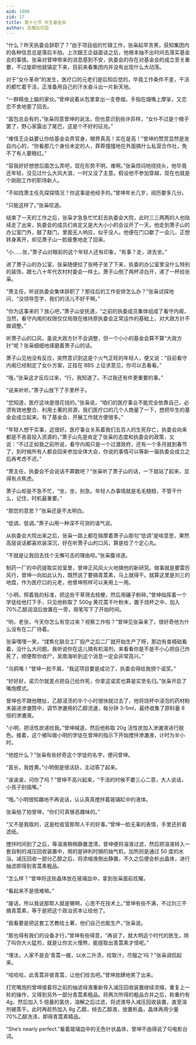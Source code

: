 ```yaml
---
aid: 1006
zid: 17
title: 第十七节 毕生基金会
author: 恶魔后花园
---
```


“什么？昨天执委会辞职了？”由于项目组的忙碌工作，张枭起早贪黑，获知集团内的各种信息总是落后半拍。上次跟王企益面谈之后，他根本抽不出时间去落实基金会的事情。张枭对曾坤带来的消息感到不安，执委会的存在对基金会的成立至关重要，不过旋即他就镇定下来，目前来看集团内并没有出现什么大动荡。

对于“女仆革命”的发生，医疗口的元老们是后知后觉的，毕竟工作条件不差，干活的都忙着干活，正准备用自己的汗水奋斗出一片新天地。

“一群精虫上脑的家伙。”曾坤说着从包里拿出一支卷烟，手指在烟嘴上摩挲，又恋恋不舍地塞了回去。

“面包总会有的，”张枭同意曾坤的说法，但也意识到些许异样，“女仆不过是个幌子罢了，野心家露出了尾巴，这是个不好的征兆。”

“难怪王企益要让你给基金会弄官身，眼界真高！实在是高！”曾坤的赞赏显然是发自内心的，“你看那几个身份未定的人，莽莽撞撞地在外面搞什么私营合作社，免不了有人要眼红。”

“容我好好想想后面怎么弄吧，现在形势不明，难啊。”张枭烦闷地挠挠头，他毕竟还年轻，没见过什么大风大浪，一时又没了主意。假设他不参加穿越，现在也就是个刚刚工作的职场新人。

“不如找萧主任先探探情况？你这事是他经手的。”曾坤年长几岁，阅历要多几分。

“只能这样了。”张枭叹道。

结束了一天的工作之后，张枭才急急忙忙赶去执委会大院，此时三三两两的人也陆续走了出来，执委会的成员们肯定又是大大小小的会议开了一天。他走到萧子山的办公室门外，敲了敲门，里面无人响应，似乎没人。他便在门口歇了一会儿，正想转身离开，却见萧子山一脸疲惫地走了回来。

“小……张，”萧子山对眼前的这个年轻人还有印象，“有事？走，进去坐。”

进了萧子山的办公室，张枭随便拉了张椅子坐了下来，执委的办公室里没什么特别的装饰，跟七八十年代农村村委会一样土。萧子山倒了两杯凉白开，递了一杯给张枭。

“萧主任，听说执委会集体辞职了？那往后的工作安排怎么办？”张枭试探地问，“没领导签字，我们的活儿不好干啊。”

“你为这事来的？放心吧，”萧子山安抚道，“之前的执委成员集体组成了看守内阁，当然，看守内阁的权限仅仅局限在维持原执委会正常运作的基础上，对大政方针不做调整。”

听萧子山的口风，虽说大政方针不会调整，但一个小小的基金会算不算“大政方针”呢？张枭细细地琢磨着萧子山的话。

萧子山见他没有反应，突然意识到这是个火气正旺的年轻人，便又说：“目前看守内阁已经制定了女仆方案，正挂在 BBS 上征求意见，你可以去看看。”

“哦，”张枭这才反应过来，“行，我知道了。不过我还有件更重要的事。”

“说来听听。”萧子山放下了手里杯子。

“您知道，医疗这块是很花钱的。”张枭说，“咱们的医疗事业不能完全依靠自己，必须有效地整合、利用土著的资源，我们医疗口的几个人商量了一下，想把毕生的基金会成立起来。有了基金会，开展工作就方便很多。”

“年轻人想干实事，这很好。医疗事业关系着我们五百人的生死存亡，执委会向来都是不吝啬投入资源的，”萧子山先是肯定了张枭的态度和执委会的政策，又说：“不过正如我之前所说，看守内阁只是一个过渡政府，还有一个多月就到春节了，到时候所有人都会回来参加全体大会，你说的事情可以等新一届执委会成立之后再考虑不迟。”

“萧主任，执委会不会说话不算数吧？”张枭听了萧子山的话，一下就站了起来，显得有点焦虑。

萧子山却是不急不忙，“坐，坐，别急。年轻人办事情就是毛毛糙糙，不管干什么，记住，时机最重要。”

“那您的意思？”张枭还是不太明白。

“低调，低调。”萧子山用一种深不可测的语气说。

从执委会大院出来之后，张枭一路上都在揣摩着萧子山那句“低调”是啥意思，果然高层说话都喜欢装深沉，好在听萧子山的口风，算是给了个定心丸。

“不就是让我回去找个无懈可击的理由呗。”张枭腹诽道。

制药一厂的中药提取实验室里，曾坤正风风火火地搞他的新研究。做事就是要雷厉风行，曾坤一向如此认为，既然说了要搞青蒿素，马上就得干。就算这里是刘三的地盘，作为医疗口的元老，他曾坤照样可以来用上一用。

“小明，照着我的标准，把这些干草筛去枝梗，然后用碾子粉碎。”曾坤指挥着一个学徒给他打下手，只见他称取了 500g 黄花蒿干叶粉末，置于烧杯之中，加入 70%乙醇润湿后放置在一旁，用笔写下了开始时间。

“哟，老张，今天你怎么有空过来？视察工作啦？”曾坤见张枭来了，很好奇他为什么没有在二厂待着。

张枭嘿嘿一笑，“煤焦化联合工厂投产之后二厂就开始生产了呀，那边有查梧础看着，没什么大问题。我听说你在这儿搞有机溶剂，来看看你是不是不小心把自己炸死了，顺便帮你收尸，吴南海听到这个消息一定会非常高兴。”

“乌鸦嘴！”曾坤一脸不屑，“我这项目要是成功了，执委会得给我颁个诺奖。”

“好好好，诺贝尔就差点把自己给炸死，你拿这诺奖也算是实至名归。”张枭开启了嘴炮模式。

曾坤也不跟他瞎扯，乙醇浸渍的半个小时很快就过去了，他将烧杯中浸泡的药材粉末装进渗漉筒中，调节渗漉用的乙醇流速，每分钟 3-5ml，最终收集了原料量 8 倍的渗漉液。

“小明，把活性炭递给我。”曾坤喊道，然后他称取 20g 活性炭加入渗漉液进行脱色。接着，这个被叫做小明的学徒在曾坤的指示下开始搅拌渗漉液，计时为半小时。

“他姓什么？”张枭有些好奇这个学徒的名字，便问曾坤。

“首长，我姓黄。”小明倒是很活跃，主动答了起来。

“诶诶诶，问你了吗？”曾坤不高兴起来，“干活的时候不要三心二意，大人说话，小孩子别插嘴。”

“哦。”小明很知趣地不再说话，认认真真搅拌着玻璃缸中的液体。

张枭拍了拍曾坤，“你们可真够恶趣味的。”

“又不是我取的，这是检疫营那帮人干的好事。”曾坤一脸无辜的表情，手里还折着滤纸。

搅拌时间到了之后，等溶液稍稍静置澄清，曾坤便将溶液过滤，然后把溶液转入一套自制的减压回收装置中，用的是钟利时搞的抽气机，加热则是通过 50 度的水浴。减压回收一部分乙醇之后，将浓缩液倒出静置，不久之后便会析出晶体，进行抽滤即得到青蒿素粗品。

“怎么样？”曾坤将这些晶体放在玻璃皿中，拿到张枭面前炫耀。

“看起来不是很难嘛。”

“废话，所以我说那帮人就是懒啊，心思不在技术上。”曾坤有些不满，不过刘三不搞青蒿素，等于是把这个政治资本让给他了。

“我看要是把这套工艺教给土著，他们自己也能生产。”张枭说。

“那也得有我们的设备才行，”曾坤有些得意，“再说了，就大明这个时代的医生，除了叫你大火猛煎，就是让你文火慢熬，能提取出青蒿素才怪呢。”

“埋汰，人家不是会‘青蒿一握，以水二升渍，绞取汁，尽服之’吗？”张枭调侃起来。

“哈哈哈，此青蒿非彼青蒿，让他们绞去吧。”曾坤放肆地笑了出来。

打完嘴炮的曾坤接着将之前的抽滤母液重新导入减压回收装置继续浓缩，重复上一轮的操作，又得到另外一部分青蒿素粗品。将两次所得的粗品合并之后，称重约有 4g，然后加入 5 倍量的氯仿，溶解之后过滤，将滤液导入减压回收装置，直至溶剂被蒸干。此时再趁热加入 8g 乙醇，倾去乙醇液，放置析晶，晶体再用少量 70%乙醇洗涤，即得青蒿素精品。

“She’s nearly perfect.”看着玻璃皿中的无色针状晶体，曾坤不由得说了句电影台词。
